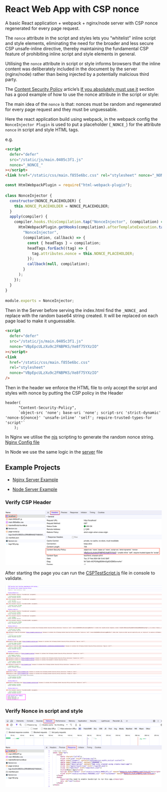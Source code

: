 # React Web App with CSP nonce

A basic React application + webpack + nginx/node server with CSP nonce regenerated for every page request.

The `nonce` attribute in the script and styles lets you “whitelist” inline script and style elements, eliminating the need for the broader and less secure CSP unsafe-inline directive, thereby maintaining the fundamental CSP feature of prohibiting inline script and style elements in general.

Utilising the `nonce` attribute in script or style informs browsers that the inline content was deliberately included in the document by the server (nginx/node) rather than being injected by a potentially malicious third party.

The [Content Security Policy](https://web.dev/articles/csp) article’s [If you absolutely must use it](https://web.dev/articles/csp#if-you-absolutely-must-use-it) section has a good example of how to use the nonce attribute in the script or style:

The main idea of the `nonce` is that: nonces must be random and regenerated for every page request and they must be unguessable.

Here the react application build using webpack, in the webpack config the `NonceInjector Plugin` is used to put a placeholder (`_NONCE_`) for the attribute `nonce` in script and style HTML tags.

e.g.

```html
<script
  defer="defer"
  src="/static/js/main.0405c3f1.js"
  nonce="_NONCE_"
></script>
<link href="/static/css/main.f855e6bc.css" rel="stylesheet" nonce="_NONCE_" />
```

```javascript
const HtmlWebpackPlugin = require("html-webpack-plugin");

class NonceInjector {
  constructor(NONCE_PLACEHOLDER) {
    this.NONCE_PLACEHOLDER = NONCE_PLACEHOLDER;
  }
  apply(compiler) {
    compiler.hooks.thisCompilation.tap("NonceInjector", (compilation) => {
      HtmlWebpackPlugin.getHooks(compilation).afterTemplateExecution.tapAsync(
        "NonceInjector",
        (compilation, callback) => {
          const { headTags } = compilation;
          headTags.forEach((tag) => {
            tag.attributes.nonce = this.NONCE_PLACEHOLDER;
          });
          callback(null, compilation);
        }
      );
    });
  }
}

module.exports = NonceInjector;
```

Then in the Server before serving the index.html find the `_NONCE_` and replace with the random base64 string created. It will be replaced on each page load to make it unguessable.

```html
<script
  defer="defer"
  src="/static/js/main.0405c3f1.js"
  nonce="VBpEpcULzXu9c2FNBPKS/Xe8f75YXzIO"
></script>
<link
  href="/static/css/main.f855e6bc.css"
  rel="stylesheet"
  nonce="VBpEpcULzXu9c2FNBPKS/Xe8f75YXzIO"
/>
```

Then in the header we enforce the HTML file to only accept the script and styles with nonce by putting the CSP policy in the Header

```
header(
      "Content-Security-Policy",
      `object-src 'none'; base-uri 'none'; script-src 'strict-dynamic' 'nonce-${nonce}' 'unsafe-inline' 'self'; require-trusted-types-for 'script'`
    );
```

In Nginx we utilise the [njs](https://github.com/velusgautam/react-app-with-csp-nonce/blob/main/nginx-server/nginx/njs/main.mjs) scripting to generate the random nonce string.
[Nginx Config file](https://github.com/velusgautam/react-app-with-csp-nonce/blob/main/nginx-server/nginx/nginx.conf)

In Node we use the same logic in the [server](https://github.com/velusgautam/react-app-with-csp-nonce/blob/main/node-express-server/server.js) file

## Example Projects

- [Nginx Server Example](https://github.com/velusgautam/react-app-with-csp-nonce/tree/main/nginx-server)

- [Node Server Example](https://github.com/velusgautam/react-app-with-csp-nonce/tree/main/node-express-server)

### Verify CSP Header

![](./images/image-1.png)

After starting the page you can run the [CSPTestScript.js](https://github.com/velusgautam/react-app-with-csp-nonce/blob/main/CSPTestScript.js) file in console to validate.

![](./images/csp-test.png)

### Verify Nonce in script and style

![](./images/image-2.png)
